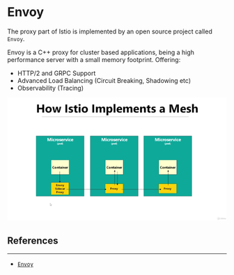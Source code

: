 # Envoy

The proxy part of Istio is implemented by an open source project called `Envoy`.

Envoy is a C++ proxy for cluster based applications, being a high performance server with a small memory footprint. Offering: 

- HTTP/2 and GRPC Support
- Advanced Load Balancing (Circuit Breaking, Shadowing etc)
- Observability (Tracing)

![Envoy](./artifacts/03-Envoy.png)

## References
---

- [`Envoy`](https://www.envoyproxy.io/)